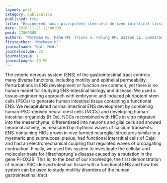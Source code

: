 ```yaml
---
layout: post
category: publication
published: true
title: "Engineered human pluripotent-stem-cell-derived intestinal tissues with a functional enteric nervous system."
date: 2016-11-21 12:00:00
pmid: 27869805
authors: "Workman MJ, Mahe MM, Trisno S, Poling HM, Watson CL, Sundaram N, Chang CF, Schiesser J, Aubert P, Stanley EG, Elefanty AG, Miyaoka Y, Mandegar MA, Conklin BR, Neunlist M, Brugmann SA, Helmrath MA, Wells JM"
firstauthor: "Workman MJ"
journalname: "Nat. Med."
journalvolume: 23
journalissue: 1
journalpages: 49-59
---
```


The enteric nervous system (ENS) of the gastrointestinal tract controls many diverse functions, including motility and epithelial permeability. Perturbations in ENS development or function are common, yet there is no human model for studying ENS-intestinal biology and disease. We used a tissue-engineering approach with embryonic and induced pluripotent stem cells (PSCs) to generate human intestinal tissue containing a functional ENS. We recapitulated normal intestinal ENS development by combining human-PSC-derived neural crest cells (NCCs) and developing human intestinal organoids (HIOs). NCCs recombined with HIOs in vitro migrated into the mesenchyme, differentiated into neurons and glial cells and showed neuronal activity, as measured by rhythmic waves of calcium transients. ENS-containing HIOs grown in vivo formed neuroglial structures similar to a myenteric and submucosal plexus, had functional interstitial cells of Cajal and had an electromechanical coupling that regulated waves of propagating contraction. Finally, we used this system to investigate the cellular and molecular basis for Hirschsprung's disease caused by a mutation in the gene PHOX2B. This is, to the best of our knowledge, the first demonstration of human-PSC-derived intestinal tissue with a functional ENS and how this system can be used to study motility disorders of the human gastrointestinal tract.

